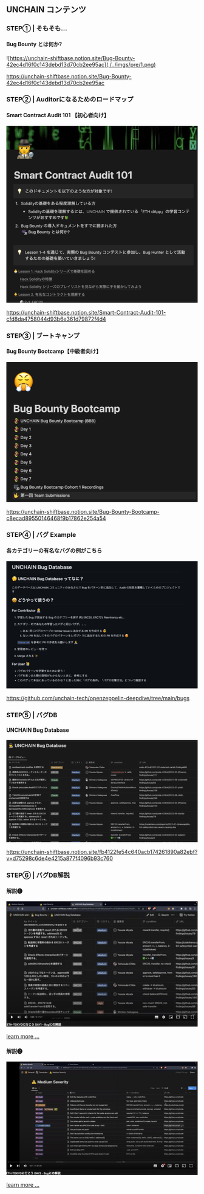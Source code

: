 ## UNCHAIN コンテンツ

### STEP① | そもそも…

#### Bug Bounty とは何か?

![https://unchain-shiftbase.notion.site/Bug-Bounty-42ec4d16f0c143debd13d70cb2ee95ac](./../imgs/pre/1.png)

https://unchain-shiftbase.notion.site/Bug-Bounty-42ec4d16f0c143debd13d70cb2ee95ac

### STEP② | Auditorになるためのロードマップ

#### Smart Contract Audit 101 【初心者向け】

![](./../imgs/pre/2.png)

https://unchain-shiftbase.notion.site/Smart-Contract-Audit-101-cfd8da4758044d93b6e361d79872f4d4

### STEP③ | ブートキャンプ

#### Bug Bounty Bootcamp【中級者向け】

![](./../imgs/pre/3.png)

https://unchain-shiftbase.notion.site/Bug-Bounty-Bootcamp-c8ecad89550146468f9b17862e254a54

### STEP④ | バグ Example

#### 各カテゴリーの有名なバグの例がこちら

![](./../imgs/pre/4.png)

https://github.com/unchain-tech/openzeppelin-deepdive/tree/main/bugs

### STEP⑤ | バグDB

#### UNCHAIN Bug Database

![](./../imgs/pre/5.png)

https://unchain-shiftbase.notion.site/fb4122fe54c640acb174261890a82ebf?v=d75298c6de4e4215a877f4096b93c760

### STEP⑥ | バグDB解説

#### 解説❶

![](./../imgs/pre/6.png)

[learn more ...](https://youtu.be/vT_f7czIDx0)

#### 解説❷

![](./../imgs/pre/7.png)

[learn more ...](https://youtu.be/_bVP31TaXU4)
